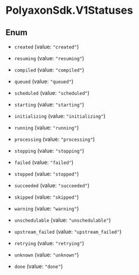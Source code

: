 # PolyaxonSdk.V1Statuses

## Enum


* `created` (value: `"created"`)

* `resuming` (value: `"resuming"`)

* `compiled` (value: `"compiled"`)

* `queued` (value: `"queued"`)

* `scheduled` (value: `"scheduled"`)

* `starting` (value: `"starting"`)

* `initializing` (value: `"initializing"`)

* `running` (value: `"running"`)

* `processing` (value: `"processing"`)

* `stopping` (value: `"stopping"`)

* `failed` (value: `"failed"`)

* `stopped` (value: `"stopped"`)

* `succeeded` (value: `"succeeded"`)

* `skipped` (value: `"skipped"`)

* `warning` (value: `"warning"`)

* `unschedulable` (value: `"unschedulable"`)

* `upstream_failed` (value: `"upstream_failed"`)

* `retrying` (value: `"retrying"`)

* `unknown` (value: `"unknown"`)

* `done` (value: `"done"`)


